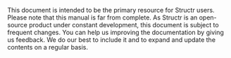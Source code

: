 This document is intended to be the primary resource for Structr users. Please
note that this manual is far from complete. As Structr is an open-source
product under constant development, this document is subject to frequent
changes. You can help us improving the documentation by giving us feedback. We
do our best to include it and to expand and update the contents on a regular
basis.
